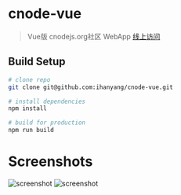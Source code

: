 # cnode-vue

> Vue版 cnodejs.org社区 WebApp [线上访问](http://hanyang.coding.io/)

## Build Setup

``` bash
# clone repo
git clone git@github.com:ihanyang/cnode-vue.git

# install dependencies
npm install

# build for production
npm run build
```
# Screenshots

![screenshot](https://github.com/ihanyang/cnode-vue/blob/master/static/screenshot-1.png)
![screenshot](https://github.com/ihanyang/cnode-vue/blob/master/static/screenshot-2.png)